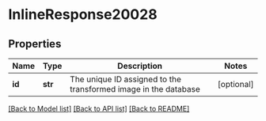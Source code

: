 # InlineResponse20028

## Properties
Name | Type | Description | Notes
------------ | ------------- | ------------- | -------------
**id** | **str** | The unique ID assigned to the transformed image in the database | [optional] 

[[Back to Model list]](../README.md#documentation-for-models) [[Back to API list]](../README.md#documentation-for-api-endpoints) [[Back to README]](../README.md)

